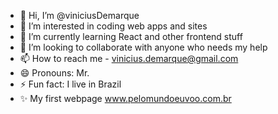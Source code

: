 - 👋 Hi, I’m @viniciusDemarque
- 👀 I’m interested in coding web apps and sites
- 🌱 I’m currently learning React and other frontend stuff
- 💞️ I’m looking to collaborate with anyone who needs my help
- 📫 How to reach me - vinicius.demarque@gmail.com
- 😄 Pronouns: Mr.
- ⚡ Fun fact: I live in Brazil
- ✨ My first webpage www.pelomundoeuvoo.com.br

<!---
viniciusDemarque/viniciusDemarque is a ✨ special ✨ repository because its `README.md` (this file) appears on your GitHub profile.
You can click the Preview link to take a look at your changes.
--->
